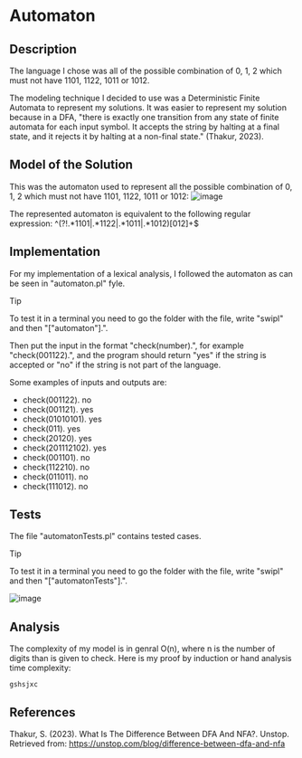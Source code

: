 # Automaton

## Description
The language I chose was all of the possible combination of 0, 1, 2 which must not have 1101, 1122, 1011 or 1012.

The modeling technique I decided to use was a Deterministic Finite Automata to represent my solutions. It was easier to represent my solution because in a DFA, "there is exactly one transition from any state of finite automata for each input symbol. It accepts the string by halting at a final state, and it rejects it by halting at a non-final state." (Thakur, 2023).

## Model of the Solution
This was the automaton used to represent all the possible combination of 0, 1, 2 which must not have 1101, 1122, 1011 or 1012:
![image](https://github.com/ZValer/Automaton/assets/111622587/9693cf5a-20f6-4d96-929b-f9e08a9ad0d2)

The represented automaton is equivalent to the following regular expression:
^(?!.*1101|.*1122|.*1011|.*1012)[012]+$

## Implementation
For my implementation of a lexical analysis, I followed the automaton as can be seen in "automaton.pl" fyle. 

> [!TIP]
> To test it in a terminal you need to go the folder with the file, write "swipl" and then "["automaton"].".
> 
>Then put the input in the format "check(number).", for example "check(001122).", and the program should return "yes" if the string is accepted or "no" if the string is not part of the language.

Some examples of inputs and outputs are:
- check(001122).
no
- check(001121).
yes
-  check(01010101).
yes
- check(011).
yes
- check(20120).
yes
- check(201112102).
yes
- check(001101).
no
- check(112210).
no
- check(011011).
no
- check(111012).
no

## Tests
The file "automatonTests.pl" contains tested cases. 
> [!TIP]
>To test it in a terminal you need to go the folder with the file, write "swipl" and then "["automatonTests"].".

![image](https://github.com/ZValer/Automaton/assets/111622587/834e33e7-1a49-49e8-8e38-02d9e6348943)


## Analysis 
The complexity of my model is in genral O(n), where n is the number of digits than is given to check. Here is my proof by induction or hand analysis time complexity:
```
gshsjxc
```


## References
Thakur, S. (2023). What Is The Difference Between DFA And NFA?. Unstop. Retrieved from: https://unstop.com/blog/difference-between-dfa-and-nfa
